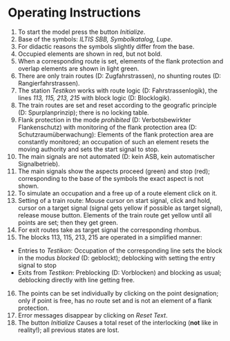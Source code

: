 # Operating Instructions
1. To start the model press the button *Initialize*.
2. Base of the symbols: *ILTIS SBB, Symbolkatalog, Lupe*.
3. For didactic reasons the symbols slightly differ from the base.
4. Occupied elements are shown in red, but not bold.
5. When a corresponding route is set, elements of the flank protection and overlap elements are shown in light green.
6. There are only train routes (D: Zugfahrstrassen), no shunting routes (D: Rangierfahrstrassen).
7. The station *Testikon* works with route logic (D: Fahrstrassenlogik), the lines *113, 115, 213, 215* with block logic (D: Blocklogik).
8. The train routes are set and reset according to the geografic principle (D: Spurplanprinzip); there is no locking table.
9. Flank protection in the mode *prohibited* (D: Verbotsbewirkter Flankenschutz) with monitoring of the flank protection area (D: Schutzraumüberwachung): Elements of the flank protection area are constantly monitored; an occupation of such an element resets the moving authority and sets the start signal to stop.
10. The main signals are not automated (D: kein ASB, kein automatischer Signalbetrieb).
11. The main signals show the aspects proceed (green) and stop (red); corresponding to the base of the symbols the exact aspect is not shown.
12. To simulate an occupation and a free up of a route element click on it.
13. Setting of a train route: Mouse cursor on start signal, click and hold, cursor on a target signal (signal gets yellow if possible as target signal), release mouse button. Elements of the train route get yellow until all points are set; then they get green.
14. For exit routes take as target signal the corresponding rhombus.
15. The blocks 113, 115, 213, 215 are operated in a simplified manner:
- Entries to *Testikon*: Occupation of the corresponding line sets the block in the modus *blocked* (D: geblockt); deblocking with setting the entry signal to stop
- Exits from *Testikon*: Preblocking (D: Vorblocken) and blocking as usual; deblocking directly with line getting free.  
16. The points can be set individually by clicking on the point designation; only if point is free, has no route set and is not an element of a flank protection.
17. Error messages disappear by clicking on *Reset Text*.
18. The button *Initialize* Causes a total reset of the interlocking (**not** like in reality!); all previous states are lost.
  
